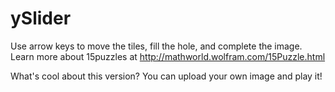 # ySlider
Use arrow keys to move the tiles, fill the hole, and complete the image.
Learn more about 15puzzles at http://mathworld.wolfram.com/15Puzzle.html

What's cool about this version? You can upload your own image and play it!
